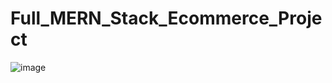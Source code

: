 # Full_MERN_Stack_Ecommerce_Project
![image](https://github.com/DevJariwala5/Full_MERN_Stack_Ecommerce_Project/assets/111644496/817201ee-9d70-43aa-980a-14f2ce32328b)

